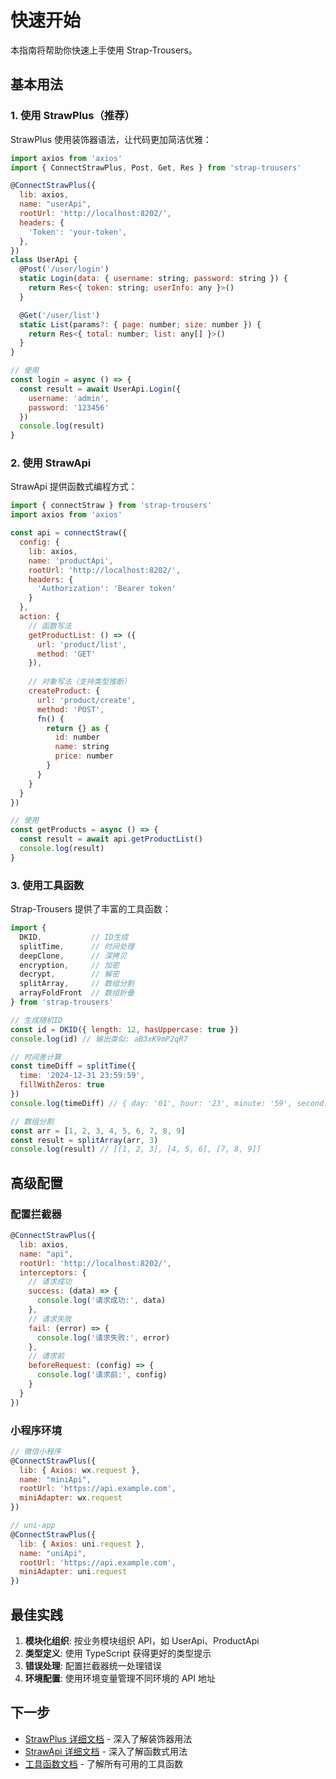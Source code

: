 # 快速开始

本指南将帮助你快速上手使用 Strap-Trousers。

## 基本用法

### 1. 使用 StrawPlus（推荐）

StrawPlus 使用装饰器语法，让代码更加简洁优雅：

```javascript
import axios from 'axios'
import { ConnectStrawPlus, Post, Get, Res } from 'strap-trousers'

@ConnectStrawPlus({
  lib: axios,
  name: "userApi",
  rootUrl: 'http://localhost:8202/',
  headers: {
    'Token': 'your-token',
  },
})
class UserApi {
  @Post('/user/login')
  static Login(data: { username: string; password: string }) {
    return Res<{ token: string; userInfo: any }>()
  }

  @Get('/user/list')
  static List(params?: { page: number; size: number }) {
    return Res<{ total: number; list: any[] }>()
  }
}

// 使用
const login = async () => {
  const result = await UserApi.Login({
    username: 'admin',
    password: '123456'
  })
  console.log(result)
}
```

### 2. 使用 StrawApi

StrawApi 提供函数式编程方式：

```javascript
import { connectStraw } from 'strap-trousers'
import axios from 'axios'

const api = connectStraw({
  config: {
    lib: axios,
    name: 'productApi',
    rootUrl: 'http://localhost:8202/',
    headers: {
      'Authorization': 'Bearer token'
    }
  },
  action: {
    // 函数写法
    getProductList: () => ({
      url: 'product/list',
      method: 'GET'
    }),
    
    // 对象写法（支持类型推断）
    createProduct: {
      url: 'product/create',
      method: 'POST',
      fn() {
        return {} as {
          id: number
          name: string
          price: number
        }
      }
    }
  }
})

// 使用
const getProducts = async () => {
  const result = await api.getProductList()
  console.log(result)
}
```

### 3. 使用工具函数

Strap-Trousers 提供了丰富的工具函数：

```javascript
import { 
  DKID,           // ID生成
  splitTime,      // 时间处理
  deepClone,      // 深拷贝
  encryption,     // 加密
  decrypt,        // 解密
  splitArray,     // 数组分割
  arrayFoldFront  // 数组折叠
} from 'strap-trousers'

// 生成随机ID
const id = DKID({ length: 12, hasUppercase: true })
console.log(id) // 输出类似: aB3xK9mP2qR7

// 时间差计算
const timeDiff = splitTime({ 
  time: '2024-12-31 23:59:59',
  fillWithZeros: true 
})
console.log(timeDiff) // { day: '01', hour: '23', minute: '59', second: '59' }

// 数组分割
const arr = [1, 2, 3, 4, 5, 6, 7, 8, 9]
const result = splitArray(arr, 3)
console.log(result) // [[1, 2, 3], [4, 5, 6], [7, 8, 9]]
```

## 高级配置

### 配置拦截器

```javascript
@ConnectStrawPlus({
  lib: axios,
  name: "api",
  rootUrl: 'http://localhost:8202/',
  interceptors: {
    // 请求成功
    success: (data) => {
      console.log('请求成功:', data)
    },
    // 请求失败
    fail: (error) => {
      console.log('请求失败:', error)
    },
    // 请求前
    beforeRequest: (config) => {
      console.log('请求前:', config)
    }
  }
})
```

### 小程序环境

```javascript
// 微信小程序
@ConnectStrawPlus({
  lib: { Axios: wx.request },
  name: "miniApi",
  rootUrl: 'https://api.example.com',
  miniAdapter: wx.request
})

// uni-app
@ConnectStrawPlus({
  lib: { Axios: uni.request },
  name: "uniApi", 
  rootUrl: 'https://api.example.com',
  miniAdapter: uni.request
})
```

## 最佳实践

1. **模块化组织**: 按业务模块组织 API，如 UserApi、ProductApi
2. **类型定义**: 使用 TypeScript 获得更好的类型提示
3. **错误处理**: 配置拦截器统一处理错误
4. **环境配置**: 使用环境变量管理不同环境的 API 地址

## 下一步

- [StrawPlus 详细文档](/guide/straw-plus) - 深入了解装饰器用法
- [StrawApi 详细文档](/guide/straw-api) - 深入了解函数式用法
- [工具函数文档](/guide/utils/) - 了解所有可用的工具函数